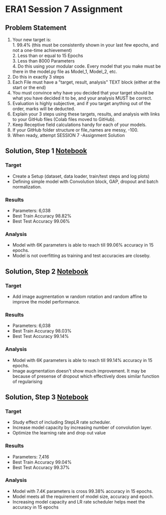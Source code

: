 # ERA1 Session 7 Assignment

## Problem Statement

1. Your new target is:  
        1. 99.4% (this must be consistently shown in your last few epochs, and not a one-time achievement)  
        2. Less than or equal to 15 Epochs  
        3. Less than 8000 Parameters  
        4. Do this using your modular code. Every model that you make must be there in the model.py file as Model_1, Model_2, etc.  
2. Do this in exactly 3 steps  
3. Each File must have a "target, result, analysis" TEXT block (either at the start or the end)  
4. You must convince why have you decided that your target should be what you have decided it to be, and your analysis MUST be correct.  
5. Evaluation is highly subjective, and if you target anything out of the order, marks will be deducted. 
6. Explain your 3 steps using these targets, results, and analysis with links to your GitHub files (Colab files moved to GitHub).  
7. Keep Receptive field calculations handy for each of your models.  
8. If your GitHub folder structure or file_names are messy, -100.  
9. When ready, attempt SESSION 7 -Assignment Solution  


## Solution, Step 1 [Notebook](./ERA1_S7_step1.ipynb)

### Target   
- Create a Setup (dataset, data loader, train/test steps and log plots)  
- Defining simple model with Convolution block, GAP, dropout and batch normalization.

### Results
- Parameters: 6,038
- Best Train Accuracy 98.82%  
- Best Test Accuracy 99.06%  

### Analysis
- Model with 6K parameters is able to reach till 99.06% accuracy in 15 epochs.
- Model is not overfitting as training and test accuracies are closeby.

## Solution, Step 2 [Notebook](./ERA1_S7_step2.ipynb)

### Target   
- Add image augmentation w random rotation and random affine to improve the model performance.

### Results
- Parameters: 6,038
- Best Train Accuracy 98.03%  
- Best Test Accuracy 99.14%  

### Analysis
- Model with 6K parameters is able to reach till 99.14% accuracy in 15 epochs.
- Image augmentation doesn't show much improvement. It may be because of presense of dropout which effectively does similar function of regularising 


## Solution, Step 3 [Notebook](./ERA1_S7_step3.ipynb)

### Target   
- Study effect of including StepLR rate scheduler.
- Increase model capacity by increasing number of convolution layer.
- Optimize the learning rate and drop out value

### Results
- Parameters: 7,416
- Best Train Accuracy 99.04%  
- Best Test Accuracy 99.37%  

### Analysis
- Model with 7.4K parameters is cross 99.38% accuracy in 15 epochs.
- Model meets all the requirement of model size, accuracy and epoch.
- Increasing model capacity and LR rate scheduler helps meet the accuracy in 15 epochs

